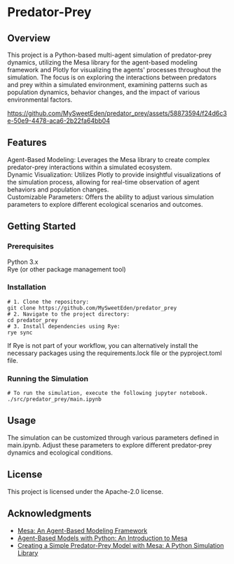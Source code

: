 # Predator-Prey
## Overview
This project is a Python-based multi-agent simulation of predator-prey dynamics, utilizing the Mesa library for the agent-based modeling framework and Plotly for visualizing the agents' processes throughout the simulation. The focus is on exploring the interactions between predators and prey within a simulated environment, examining patterns such as population dynamics, behavior changes, and the impact of various environmental factors.  

https://github.com/MySweetEden/predator_prey/assets/58873594/f24d6c3e-50e9-4478-aca6-2b22fa64bb04

## Features
Agent-Based Modeling: Leverages the Mesa library to create complex predator-prey interactions within a simulated ecosystem.  
Dynamic Visualization: Utilizes Plotly to provide insightful visualizations of the simulation process, allowing for real-time observation of agent behaviors and population changes.  
Customizable Parameters: Offers the ability to adjust various simulation parameters to explore different ecological scenarios and outcomes.

## Getting Started
### Prerequisites
Python 3.x  
Rye (or other package management tool)

### Installation
```
# 1. Clone the repository:
git clone https://github.com/MySweetEden/predator_prey
# 2. Navigate to the project directory:
cd predator_prey
# 3. Install dependencies using Rye:
rye sync
```
If Rye is not part of your workflow, you can alternatively install the necessary packages using the requirements.lock file or the pyproject.toml file.

### Running the Simulation
```
# To run the simulation, execute the following jupyter notebook.
./src/predator_prey/main.ipynb
```

## Usage
The simulation can be customized through various parameters defined in main.ipynb. Adjust these parameters to explore different predator-prey dynamics and ecological conditions.

## License
This project is licensed under the Apache-2.0 license.

## Acknowledgments
- [Mesa: An Agent-Based Modeling Framework](https://pdfs.semanticscholar.org/28a1/6e1b01b5897bde0e6fc676eacbc73d179ad6.pdf)
- [Agent-Based Models with Python: An Introduction to Mesa](https://www.complexityexplorer.org/courses/172-agent-based-models-with-python-an-introduction-to-mesa)
- [Creating a Simple Predator-Prey Model with Mesa: A Python Simulation Library](https://medium.com/@ulriktpedersen/creating-a-simple-predator-prey-model-with-mesa-a-python-simulation-library-4835f29791ae)
